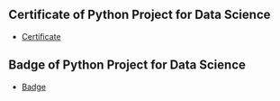 ## Certificate of Python Project for Data Science
* [Certificate](https://www.coursera.org/account/accomplishments/verify/R8GTGWUMK86G)
## Badge of Python Project for Data Science
* [Badge](https://www.credly.com/badges/3fafdbcf-3e9a-49c3-ae8f-ce7b51ea02e3)
